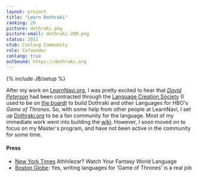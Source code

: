 ```yaml
---
layout: project
title: "Learn Dothraki"
ranking: 26
picture: dothraki.png
picture-small: dothraki-200.png
status: 2011
stub: Conlang Community
role: Cofounder
conlang: true
outbound: https://dothraki.org
---
```

{% include JB/setup %}

After my work on [LearnNavi.org](../learn-navi), I was pretty excited to hear that _[David Peterson](http://dedalvs.com/)_ had been contracted through the [Language Creation Society](http://conlang.org/) (I used to be on [the board](http://conlang.org/about-the-lcs/officers-directors/)) to build Dothraki and other Languages for HBO's _Game of Thrones_. So, with some help from other people at LearnNavi, I set up [Dothraki.org](http://www.dothraki.org/) to be a fan community for the language. Most of my immediate work went into building the [wiki](http://www.dothraki.org/). However, I soon moved on to focus on my Master's program, and have not been active in the community for some time.

#### Press

- [New York Times](http://www.nytimes.com/2011/12/12/arts/television/in-game-of-thrones-a-language-to-make-the-world-feel-real.html) Athhilezar? Watch Your Fantasy World Language
- [Boston Globe](https://www.bostonglobe.com/ideas/2014/04/05/yes-writing-languages-for-game-thrones-real-job/4eyOZKW5EVL6Mt8qBQJ20L/story.html): Yes, writing languages for ‘Game of Thrones’ is a real job
